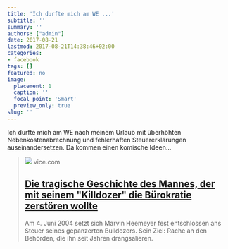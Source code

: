 ```yaml
---
title: 'Ich durfte mich am WE ...'
subtitle: ''
summary: ''
authors: ["admin"]
date: 2017-08-21
lastmod: 2017-08-21T14:38:46+02:00
categories:
- facebook
tags: []
featured: no
image:
  placement: 1
  caption: ''
  focal_point: 'Smart'
  preview_only: true
slug: ''
---
```

Ich durfte mich am WE nach meinem Urlaub mit überhöhten Nebenkostenabrechnung und fehlerhaften Steuererklärungen auseinandersetzen. Da kommen einen komische Ideen...
> [![](https://video-images.vice.com/articles/59941a1e9137a3439d2ba33e/lede/1502955697797-Killdozer.jpeg?image-resize-opts=Y3JvcD0xeHc6MC45MjU4MjY4NDgyNDkwMjczeGg7Y2VudGVyLGNlbnRlciZyZXNpemU9MTIwMDoqJnJlc2l6ZT0xMjAwOio)](https://motherboard.vice.com/de/article/wjjdwx/die-tragische-geschichte-des-mannes-der-mit-seinem-killdozer-die-burokratie-zerstoren-wollte)
> vice.com
> ## [Die tragische Geschichte des Mannes, der mit seinem "Killdozer" die Bürokratie zerstören wollte](https://motherboard.vice.com/de/article/wjjdwx/die-tragische-geschichte-des-mannes-der-mit-seinem-killdozer-die-burokratie-zerstoren-wollte)
>
>Am 4. Juni 2004 setzt sich Marvin Heemeyer fest entschlossen ans Steuer seines gepanzerten Bulldozers. Sein Ziel: Rache an den Behörden, die ihn seit Jahren drangsalieren.


